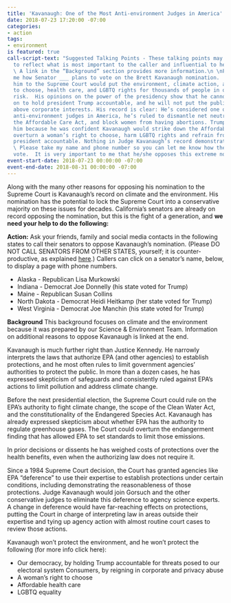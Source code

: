 ```yaml
---
title: 'Kavanaugh: One of the Most Anti-environment Judges in America'
date: 2018-07-23 17:20:00 -07:00
categories:
- action
tags:
- environment
is featured: true
call-script-text: "Suggested Talking Points - These talking points may be modified
  to reflect what is most important to the caller and influential to her or his senator.
  \ A link in the “Background” section provides more information.\n \nPlease tell
  me how Senator ___ plans to vote on the Brett Kavanaugh nomination.  Confirming
  him to the Supreme Court would put the environment, climate action, a woman’s right
  to choose, health care, and LGBTQ rights for thousands of people in our state at
  risk.  His opinions on the power of the presidency show that he cannot be counted
  on to hold president Trump accountable, and he will not put the public’s interests
  above corporate interests. His record is clear: He’s considered one of the most
  anti-environment judges in America, he’s ruled to dismantle net neutrality, sabotage
  the Affordable Care Act, and block women from having abortions. Trump nominated
  him because he was confident Kavanaugh would strike down the Affordable Care Act,
  overturn a woman’s right to choose, harm LGBTQ rights and refrain from holding the
  president accountable. Nothing in Judge Kavanaugh’s record demonstrates otherwise.
  \ Please take my name and phone number so you can let me know how the senator will
  vote.  It is very important to me that he/she opposes this extreme nominee. \n"
event-start-date: 2018-07-23 00:00:00 -07:00
event-end-date: 2018-08-31 00:00:00 -07:00
---
```


Along with the many other reasons for opposing his nomination to the Supreme Court is Kavanaugh’s record on climate and the environment.  His nomination has the potential to lock the Supreme Court into a conservative majority on these issues for decades.  California’s senators are already on record opposing the nomination, but this is the fight of a generation, and **we need your help to do the following:**

**Action:** Ask your friends, family and social media contacts in the following states to call their senators to oppose Kavanaugh’s nomination.  (Please DO NOT CALL SENATORS FROM OTHER STATES, yourself; it is counter-productive, as explained [here](https://www.indivisible.org/resource/not-call-members-arent/?link_id=1&can_id=06c9460b9153c981a6209546f87ff5a0&source=email-newsletter-717-call-only-your-members-of-congress&email_referrer=email_386130___subject_480498&email_subject=newsletter-717-call-only-your-members-of-congress).)  Callers can click on a senator’s name, below, to display a page with phone numbers.

- Alaska - Republican Lisa Murkowski  
- Indiana - Democrat Joe Donnelly (his state voted for Trump)
- Maine - Republican Susan Collins
- North Dakota - Democrat Heidi Heitkamp (her state voted for Trump)
- West Virginia - Democrat Joe Manchin (his state voted for Trump)



**Background** 
This background focuses on climate and the environment because it was prepared by our Science & Environment Team.  Information on additional reasons to oppose Kavanaugh is linked at the end. 

Kavanaugh is much further right than Justice Kennedy.  He narrowly interprets the laws that authorize EPA (and other agencies) to establish protections, and he most often rules to limit government agencies’ authorities to protect the public.  In more than a dozen cases, he has expressed skepticism of safeguards and consistently ruled against EPA’s actions to limit pollution and address climate change.  

Before the next presidential election, the Supreme Court could rule on the EPA’s authority to fight climate change, the scope of the Clean Water Act, and the constitutionality of the Endangered Species Act. Kavanaugh has already expressed skepticism about whether EPA has the authority to regulate greenhouse gases. The Court could overturn the endangerment finding that has allowed EPA to set standards to limit  those emissions.

In prior decisions or dissents he has weighed costs of protections over the health benefits, even when the authorizing law does not require it. 

Since a 1984 Supreme Court decision, the Court has granted agencies like EPA “deference” to use their expertise to establish protections under certain conditions, including demonstrating the reasonableness of those protections.  Judge Kavanaugh would join Gorsuch and the other conservative judges to eliminate this deference to agency science experts.  A change in deference would have far-reaching effects on protections, putting the Court in charge of interpreting law in areas outside their expertise and tying up agency action with almost routine court cases to review those actions.    

Kavanaugh won’t protect the environment, and he won’t protect the following (for more info click here):  

- Our democracy, by holding Trump accountable for threats posed to our electoral system
Consumers, by reigning in corporate and privacy abuse  
- A woman’s right to choose 
- Affordable health care
- LGBTQ equality 
